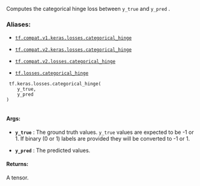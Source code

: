 Computes the categorical hinge loss between  `y_true`  and  `y_pred` .



### Aliases:

- [ `tf.compat.v1.keras.losses.categorical_hinge` ](/api_docs/python/tf/keras/losses/categorical_hinge)

- [ `tf.compat.v2.keras.losses.categorical_hinge` ](/api_docs/python/tf/keras/losses/categorical_hinge)

- [ `tf.compat.v2.losses.categorical_hinge` ](/api_docs/python/tf/keras/losses/categorical_hinge)

- [ `tf.losses.categorical_hinge` ](/api_docs/python/tf/keras/losses/categorical_hinge)



```
 tf.keras.losses.categorical_hinge(
    y_true,
    y_pred
)
 
```



#### Args:

- **`y_true`** : The ground truth values.  `y_true`  values are expected to be -1 or 1.
If binary (0 or 1) labels are provided they will be converted to -1 or 1.

- **`y_pred`** : The predicted values.



#### Returns:
A tensor.

